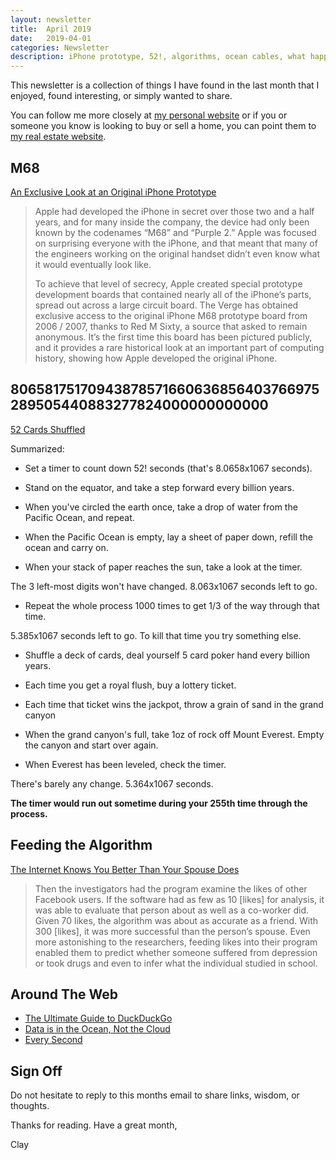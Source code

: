 ```yaml
---
layout: newsletter
title:  April 2019
date:   2019-04-01
categories: Newsletter
description: iPhone prototype, 52!, algorithms, ocean cables, what happens every second
---
```


This newsletter is a collection of things I have found in the last month that I enjoyed, found interesting, or simply wanted to share.

You can follow me more closely at [my personal website](http://claycarson.net "Personal Website") or if you or someone you know is looking to buy or sell a home, you can point them to [my real estate website](http://claycarson.com "Business Website ").

## M68

[An Exclusive Look at an Original iPhone Prototype](https://www.theverge.com/2019/3/19/18263844/apple-iphone-prototype-m68-original-development-board-red)

> Apple had developed the iPhone in secret over those two and a half years, and for many inside the company, the device had only been known by the codenames “M68” and “Purple 2.” Apple was focused on surprising everyone with the iPhone, and that meant that many of the engineers working on the original handset didn’t even know what it would eventually look like.
> 
> To achieve that level of secrecy, Apple created special prototype development boards that contained nearly all of the iPhone’s parts, spread out across a large circuit board. The Verge has obtained exclusive access to the original iPhone M68 prototype board from 2006 / 2007, thanks to Red M Sixty, a source that asked to remain anonymous. It’s the first time this board has been pictured publicly, and it provides a rare historical look at an important part of computing history, showing how Apple developed the original iPhone.

## 80658175170943878571660636856403766975289505440883277824000000000000

[52 Cards Shuffled](https://czep.net/weblog/52cards.html)

Summarized:

- Set a timer to count down 52! seconds (that's 8.0658x1067 seconds).

- Stand on the equator, and take a step forward every billion years.

- When you've circled the earth once, take a drop of water from the Pacific Ocean, and repeat.

- When the Pacific Ocean is empty, lay a sheet of paper down, refill the ocean and carry on.

- When your stack of paper reaches the sun, take a look at the timer.

The 3 left-most digits won't have changed. 8.063x1067 seconds left to go.

- Repeat the whole process 1000 times to get 1/3 of the way through that time. 

5.385x1067 seconds left to go. To kill that time you try something else.

- Shuffle a deck of cards, deal yourself 5 card poker hand every billion years.

- Each time you get a royal flush, buy a lottery ticket.

- Each time that ticket wins the jackpot, throw a grain of sand in the grand canyon

- When the grand canyon's full, take 1oz of rock off Mount Everest. Empty the canyon and start over again.

- When Everest has been leveled, check the timer.

There's barely any change. 5.364x1067 seconds.

**The timer would run out sometime during your 255th time through the process.**

## Feeding the Algorithm

[The Internet Knows You Better Than Your Spouse Does](https://www.scientificamerican.com/article/the-internet-knows-you-better-than-your-spouse-does/)

> Then the investigators had the program examine the likes of other Facebook users. If the software had as few as 10 [likes] for analysis, it was able to evaluate that person about as well as a co-worker did. Given 70 likes, the algorithm was about as accurate as a friend. With 300 [likes], it was more successful than the person’s spouse. Even more astonishing to the researchers, feeding likes into their program enabled them to predict whether someone suffered from depression or took drugs and even to infer what the individual studied in school.

## Around The Web

- [The Ultimate Guide to DuckDuckGo](https://brettterpstra.com/2019/03/07/the-ultimate-guide-to-duckduckgo/ "The Ultimate Guide to DuckDuckGo")
- [Data is in the Ocean, Not the Cloud](https://www.nytimes.com/interactive/2019/03/10/technology/internet-cables-oceans.html?smid=nytcore-ios-share "‘People think that data is in the
	cloud, but it’s not. It’s in the ocean.’")
- [Every Second](http://www.everysecond.io "Every Second")

## Sign Off

Do not hesitate to reply to this months email to share links, wisdom, or thoughts.

Thanks for reading. Have a great month,

Clay